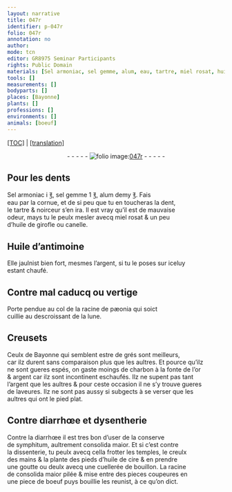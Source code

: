 ```yaml
---
layout: narrative
title: 047r
identifier: p-047r
folio: 047r
annotation: no
author:
mode: tcn
editor: GR8975 Seminar Participants
rights: Public Domain
materials: [Sel armoniac, sel gemme, alum, eau, tartre, miel rosat, huile de girofle, canelle, Huile d’antimoine, argent, pæonia, grés, charbon, or, laveures, symphitum, consolida maior, huile de cire, bouillon, boeuf]
tools: []
measurements: []
bodyparts: []
places: [Bayonne]
plants: []
professions: []
environments: []
animals: [boeuf]
---
```


 <p><a href="{{ site.baseurl }}/normalized/">[TOC]</a> | <a href="{{ site.baseurl }}/texts/p-047r_tl/" target="_blank">[translation]</a></p><div class="folio" align="center">- - - - - <a href="http://gallica.bnf.fr/ark:/12148/btv1b10500001g/f99.image" target="_blank"><img src="https://cu-mkp.github.io/2017-workshop-edition/assets/photo-icon.png" alt="folio image: " style="display:inline-block; margin-bottom:-3px;"/>047r</a> - - - - - </div>  
  

## Pour les dents

 
<span class="m">Sel armoniac</span> i ℥, <span class="m">sel gemme</span> 1 ℥, <span class="m">alum</span> demy ℥. Fais<br/> <span class="m">eau</span> par la cornue, et de si peu que tu en toucheras la dent,<br/> le <span class="m">tartre</span> & noirceur s’en ira. Il est vray qu’il est de mauvaise<br/> odeur, mays tu le peulx mesler avecq <span class="m">miel rosat</span> & un peu<br/> d’<span class="m">huile de girofle</span> ou <span class="m">canelle</span>. 
 
 
  

## <span class="m">Huile d’antimoine</span>

 
Elle jaulnist bien fort, mesmes l’<span class="m">argent</span>, si tu le poses sur iceluy<br/> estant chaufé. 
 
 
  

## Contre mal caducq ou vertige

 
Porte pendue au col de la racine de <span class="m">pæonia</span> qui soict<br/> cuillie au descroissant de la lune. 
 
 
  

## Creusets

 
Ceulx de <span class="pl">Bayonne</span> qui semblent estre de <span class="m">grés</span> sont meilleurs,<br/> car ilz durent sans comparaison plus que les aultres. Et pource qu’ilz<br/> ne sont gueres espés, on gaste moings de <span class="m">charbon</span> à la fonte de l’<span class="m">or</span><br/> & <span class="m">argent</span> car ilz sont incontinent eschaufés. Ilz ne supent pas tant<br/> l’<span class="m">argent</span> que les aultres & pour ceste occasion il ne s’y trouve gueres<br/> de <span class="m">laveures</span>. Ilz ne sont pas aussy si subgects à se verser que les<br/> aultres qui ont le pied plat. 
 
 
  

## Contre diarrhœe et dysentherie

 
Contre la diarrhœe il est tres bon d’user de la conserve<br/> de <span class="m">symphitum</span>, aultrem<span class="exp">ent</span> <span class="m">consolida maior</span>. Et si c’est contre<br/> la dissenterie, tu peulx avecq cella frotter les temples, le creulx<br/> des mains & la plante des pieds d’<span class="m">huile de cire</span> & en prendre<br/> une goutte ou deulx avecq une cuellerée de <span class="m">bouillon</span>. La racine<br/> de <span class="m">consolida maior</span> pilée & mise entre des <span class="del">pieces</span> coupeures en<br/> une piece de <span class="m"><span class="al">boeuf</span></span> puys bouillie les reunist, à ce qu’on dict. 
 
 